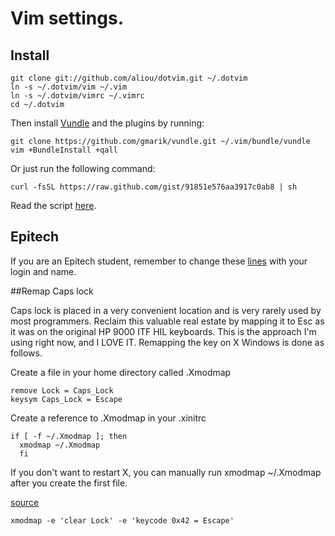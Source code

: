 # Vim settings.

## Install
    
    git clone git://github.com/aliou/dotvim.git ~/.dotvim
    ln -s ~/.dotvim/vim ~/.vim
    ln -s ~/.dotvim/vimrc ~/.vimrc
    cd ~/.dotvim

Then install [Vundle][l2] and the plugins by running:

    git clone https://github.com/gmarik/vundle.git ~/.vim/bundle/vundle
    vim +BundleInstall +qall

Or just run the following command:
    
    curl -fsSL https://raw.github.com/gist/91851e576aa3917c0ab8 | sh

Read the script [here](https://gist.github.com/aliou/91851e576aa3917c0ab8).

## Epitech

If you are an Epitech student, remember to change these [lines][l1] with your login
and name.

##Remap Caps lock

Caps lock is placed in a very convenient location and is very rarely used by
most programmers. Reclaim this valuable real estate by mapping it to Esc as it
was on the original HP 9000 ITF HIL keyboards. This is the approach I'm using
right now, and I LOVE IT. Remapping the key on X Windows is done as follows.

Create a file in your home directory called .Xmodmap

	remove Lock = Caps_Lock
	keysym Caps_Lock = Escape

Create a reference to .Xmodmap in your .xinitrc

	if [ -f ~/.Xmodmap ]; then
	  xmodmap ~/.Xmodmap
	  fi
If you don't want to restart X, you can manually run xmodmap ~/.Xmodmap after
you create the first file.

[source](http://dailyvim.blogspot.fr/2008/04/ways-to-avoid-esc-key.html)

	xmodmap -e 'clear Lock' -e 'keycode 0x42 = Escape'

[l1]: https://github.com/aliou/dotvim/blob/master/vim/plugin/epitech/header.vim#L17-18
[l2]: https://github.com/gmarik/vundle
[l3]: https://gist.github.com/aliou/91851e576aa3917c0ab8
